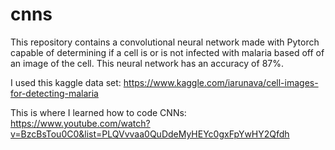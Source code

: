 # cnns
This repository contains a convolutional neural network made with Pytorch capable of determining if a cell is or is not infected with malaria based off of an image of the cell. This neural network has an accuracy of 87%.

I used this kaggle data set: https://www.kaggle.com/iarunava/cell-images-for-detecting-malaria 

This is where I learned how to code CNNs: https://www.youtube.com/watch?v=BzcBsTou0C0&list=PLQVvvaa0QuDdeMyHEYc0gxFpYwHY2Qfdh
